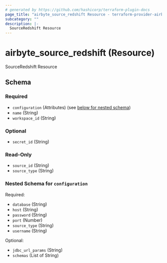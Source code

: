 ```yaml
---
# generated by https://github.com/hashicorp/terraform-plugin-docs
page_title: "airbyte_source_redshift Resource - terraform-provider-airbyte-new"
subcategory: ""
description: |-
  SourceRedshift Resource
---
```


# airbyte_source_redshift (Resource)

SourceRedshift Resource



<!-- schema generated by tfplugindocs -->
## Schema

### Required

- `configuration` (Attributes) (see [below for nested schema](#nestedatt--configuration))
- `name` (String)
- `workspace_id` (String)

### Optional

- `secret_id` (String)

### Read-Only

- `source_id` (String)
- `source_type` (String)

<a id="nestedatt--configuration"></a>
### Nested Schema for `configuration`

Required:

- `database` (String)
- `host` (String)
- `password` (String)
- `port` (Number)
- `source_type` (String)
- `username` (String)

Optional:

- `jdbc_url_params` (String)
- `schemas` (List of String)


